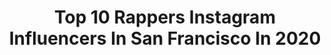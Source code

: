 ---
title: Top 10 Rappers Instagram Influencers In San Francisco In 2020
description: >-
  Find top rappers Instagram influencers in San Francisco in 2020. Most popular hashtags: #rapper #hiphop #sanfrancisco #picoftheday.
platform: Instagram
profiles:
  - username: "apisthebull"
    fullname: >-
      SAQIBASLAMAPIS
    location: "United States"
    followers: 22306
    engagement: 733
    commentsToLikes: 0.088468
    id: ck13b2c2otch30i192ig5g4l7
    verified: false
    hashtags: "#hiphopculture, #hiphop, #rap, #rapper"
  - username: "vsxtoons"
    fullname: >-
      💕
    location: "United States"
    followers: 18552
    engagement: 1183
    commentsToLikes: 0.012210
    id: ckap8msjqp11q0i78rvy86nq8
    verified: false
    hashtags: "#offsetcardib, #janniferaniston, #madelyncline, #wowedits"
  - username: "kwdstyle"
    fullname: >-
      Customade Original Style💎
    location: "United States"
    followers: 34900
    engagement: 158
    commentsToLikes: 0.111878
    id: ck5q1i7pub3up0i11h9fygy6h
    verified: false
    hashtags: "#kcchiefs, #blackmamba, #quarantinelife, #diddy"
  - username: "todayinamericanhistory"
    fullname: >-
      Today in American History
    location: "United States"
    followers: 238610
    engagement: 434
    commentsToLikes: 0.015316
    id: ck13dbfwz4ly50i192i90d2o3
    verified: false
    hashtags: "#musicismylife, #radio, #veterans, #musicartist"
  - username: "trossthegiant"
    fullname: >-
      T. ROSS.
    location: "United States"
    followers: 6193
    engagement: 2351
    commentsToLikes: 0.067858
    id: ck136ile16nu00i19gafflw2f
    verified: false
    hashtags: "#trashrapisback, #2projectsotw"
  - username: "_kringe_"
    fullname: >-
      KRINGE
    location: "United States"
    followers: 6457
    engagement: 1285
    commentsToLikes: 0.104811
    id: ck8wg0o4xgk1r0j78zvflymi7
    verified: false
    hashtags: ""
  - username: "calebslife"
    fullname: >-
      Caleb
    location: "United States"
    followers: 72347
    engagement: 416
    commentsToLikes: 0.067163
    id: ck5ck3xgcw3260i11x9neq3yr
    verified: false
    hashtags: "#quarantinebirthday, #rollingloudnyc, #coronavirus, #saferathome"
  - username: "andrew_boom"
    fullname: >-
      Andrew Boom
    location: "United States"
    followers: 6638
    engagement: 1531
    commentsToLikes: 0.046711
    id: ck6udjvluliiw0j719iyvu2v5
    verified: false
    hashtags: "#simple, #picoftheday, #tiktok, #wooden"
  - username: "brianbatesyy"
    fullname: >-
      BRIAN BATESY (MEGATRON)
    location: "United States"
    followers: 6061
    engagement: 2234
    commentsToLikes: 0.043486
    id: ck9wg6gxms40a0j78l4cnibiu
    verified: false
    hashtags: "#wepowernyc, #spreadpositivity, #tiktok, #famousbirthdays"
  - username: "avisamuelangel"
    fullname: >-
      𝔸𝕧𝕚 𝕒𝕟𝕘𝕖𝕝
    location: "United States"
    followers: 264323
    engagement: 714
    commentsToLikes: 0.017319
    id: ckap1d4kgu2td0i7887pd9m5d
    verified: false
    hashtags: "#jamjr, #aviangel, #khalid, #cover"
---